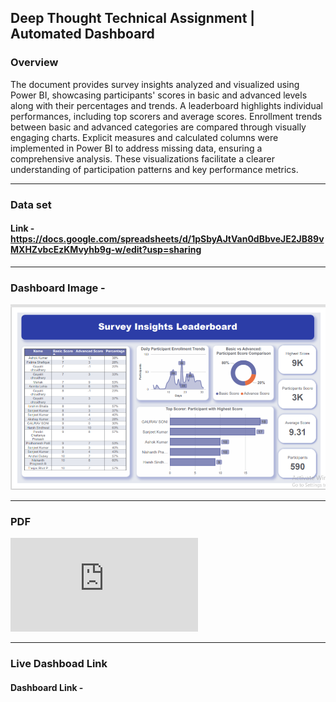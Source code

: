 ## Deep Thought Technical Assignment | Automated Dashboard

### Overview
The document provides survey insights analyzed and visualized using Power BI, showcasing participants' scores in basic and advanced levels along with their percentages and trends. A leaderboard highlights individual performances, including top scorers and average scores. Enrollment trends between basic and advanced categories are compared through visually engaging charts. Explicit measures and calculated columns were implemented in Power BI to address missing data, ensuring a comprehensive analysis. These visualizations facilitate a clearer understanding of participation patterns and key performance metrics.

---
### Data set
#### Link - https://docs.google.com/spreadsheets/d/1pSbyAJtVan0dBbveJE2JB89vMXHZvbcEzKMvyhb9g-w/edit?usp=sharing

---
### Dashboard Image -

![](https://github.com/Rishabh45/Deep_Thought/blob/main/Dashboard.png)

---
### PDF
![PDF LINK](https://github.com/Rishabh45/Deep_Thought/blob/main/DP.pdf)

---
### Live Dashboad Link
#### Dashboard Link -  

